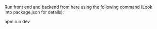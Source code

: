 Run front end and backend from here using the following command (Look into package.json for details):

npm run dev

